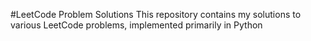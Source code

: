#LeetCode Problem Solutions
This repository contains my solutions to various LeetCode problems, implemented primarily in Python 
